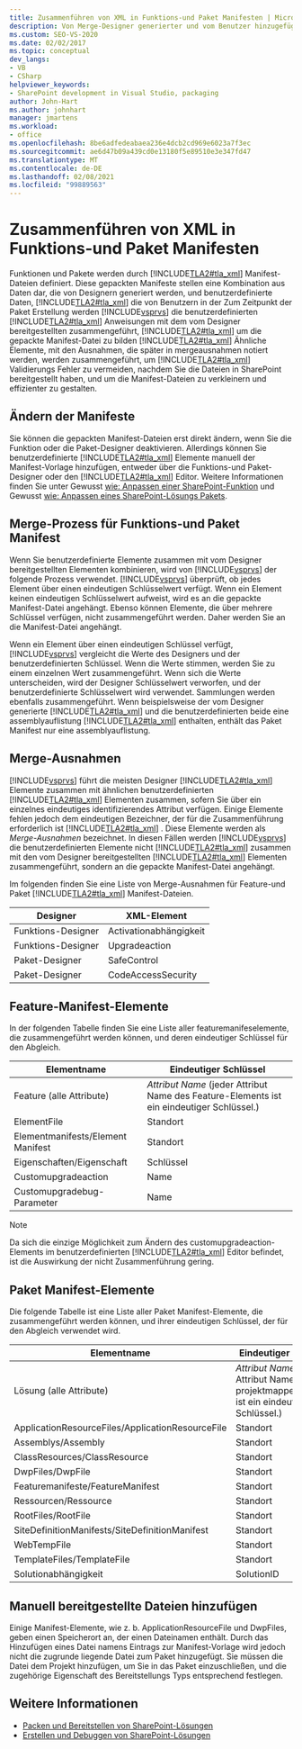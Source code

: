 ```yaml
---
title: Zusammenführen von XML in Funktions-und Paket Manifesten | Microsoft-Dokumentation
description: Von Merge-Designer generierter und vom Benutzer hinzugefügter XML-Code in SharePoint-Funktions-und Paket Manifesten Erlernen Sie Funktions-und Paket Manifest-Elemente und Merge-Ausnahmen.
ms.custom: SEO-VS-2020
ms.date: 02/02/2017
ms.topic: conceptual
dev_langs:
- VB
- CSharp
helpviewer_keywords:
- SharePoint development in Visual Studio, packaging
author: John-Hart
ms.author: johnhart
manager: jmartens
ms.workload:
- office
ms.openlocfilehash: 8be6adfedeabaea236e4dcb2cd969e6023a7f3ec
ms.sourcegitcommit: ae6d47b09a439cd0e13180f5e89510e3e347fd47
ms.translationtype: MT
ms.contentlocale: de-DE
ms.lasthandoff: 02/08/2021
ms.locfileid: "99889563"
---
```

# <a name="merge-xml-in-feature-and-package-manifests"></a>Zusammenführen von XML in Funktions-und Paket Manifesten
  Funktionen und Pakete werden durch [!INCLUDE[TLA2#tla_xml](../sharepoint/includes/tla2sharptla-xml-md.md)] Manifest-Dateien definiert. Diese gepackten Manifeste stellen eine Kombination aus Daten dar, die von Designern generiert werden, und benutzerdefinierte Daten, [!INCLUDE[TLA2#tla_xml](../sharepoint/includes/tla2sharptla-xml-md.md)] die von Benutzern in der Zum Zeitpunkt der Paket Erstellung werden [!INCLUDE[vsprvs](../sharepoint/includes/vsprvs-md.md)] die benutzerdefinierten [!INCLUDE[TLA2#tla_xml](../sharepoint/includes/tla2sharptla-xml-md.md)] Anweisungen mit dem vom Designer bereitgestellten zusammengeführt, [!INCLUDE[TLA2#tla_xml](../sharepoint/includes/tla2sharptla-xml-md.md)] um die gepackte Manifest-Datei zu bilden [!INCLUDE[TLA2#tla_xml](../sharepoint/includes/tla2sharptla-xml-md.md)] Ähnliche Elemente, mit den Ausnahmen, die später in mergeausnahmen notiert werden, werden zusammengeführt, um [!INCLUDE[TLA2#tla_xml](../sharepoint/includes/tla2sharptla-xml-md.md)] Validierungs Fehler zu vermeiden, nachdem Sie die Dateien in SharePoint bereitgestellt haben, und um die Manifest-Dateien zu verkleinern und effizienter zu gestalten.

## <a name="modify-the-manifests"></a>Ändern der Manifeste
 Sie können die gepackten Manifest-Dateien erst direkt ändern, wenn Sie die Funktion oder die Paket-Designer deaktivieren. Allerdings können Sie benutzerdefinierte [!INCLUDE[TLA2#tla_xml](../sharepoint/includes/tla2sharptla-xml-md.md)] Elemente manuell der Manifest-Vorlage hinzufügen, entweder über die Funktions-und Paket-Designer oder den [!INCLUDE[TLA2#tla_xml](../sharepoint/includes/tla2sharptla-xml-md.md)] Editor. Weitere Informationen finden Sie unter Gewusst [wie: Anpassen einer SharePoint-Funktion](../sharepoint/how-to-customize-a-sharepoint-feature.md) und Gewusst [wie: Anpassen eines SharePoint-Lösungs Pakets](../sharepoint/how-to-customize-a-sharepoint-solution-package.md).

## <a name="feature-and-package-manifest-merge-process"></a>Merge-Prozess für Funktions-und Paket Manifest
 Wenn Sie benutzerdefinierte Elemente zusammen mit vom Designer bereitgestellten Elementen kombinieren, wird von [!INCLUDE[vsprvs](../sharepoint/includes/vsprvs-md.md)] der folgende Prozess verwendet. [!INCLUDE[vsprvs](../sharepoint/includes/vsprvs-md.md)] überprüft, ob jedes Element über einen eindeutigen Schlüsselwert verfügt. Wenn ein Element keinen eindeutigen Schlüsselwert aufweist, wird es an die gepackte Manifest-Datei angehängt. Ebenso können Elemente, die über mehrere Schlüssel verfügen, nicht zusammengeführt werden. Daher werden Sie an die Manifest-Datei angehängt.

 Wenn ein Element über einen eindeutigen Schlüssel verfügt, [!INCLUDE[vsprvs](../sharepoint/includes/vsprvs-md.md)] vergleicht die Werte des Designers und der benutzerdefinierten Schlüssel. Wenn die Werte stimmen, werden Sie zu einem einzelnen Wert zusammengeführt. Wenn sich die Werte unterscheiden, wird der Designer Schlüsselwert verworfen, und der benutzerdefinierte Schlüsselwert wird verwendet. Sammlungen werden ebenfalls zusammengeführt. Wenn beispielsweise der vom Designer generierte [!INCLUDE[TLA2#tla_xml](../sharepoint/includes/tla2sharptla-xml-md.md)] und die benutzerdefinierten beide eine assemblyauflistung [!INCLUDE[TLA2#tla_xml](../sharepoint/includes/tla2sharptla-xml-md.md)] enthalten, enthält das Paket Manifest nur eine assemblyauflistung.

## <a name="merge-exceptions"></a>Merge-Ausnahmen
 [!INCLUDE[vsprvs](../sharepoint/includes/vsprvs-md.md)] führt die meisten Designer [!INCLUDE[TLA2#tla_xml](../sharepoint/includes/tla2sharptla-xml-md.md)] Elemente zusammen mit ähnlichen benutzerdefinierten [!INCLUDE[TLA2#tla_xml](../sharepoint/includes/tla2sharptla-xml-md.md)] Elementen zusammen, sofern Sie über ein einzelnes eindeutiges identifizierendes Attribut verfügen. Einige Elemente fehlen jedoch dem eindeutigen Bezeichner, der für die Zusammenführung erforderlich ist [!INCLUDE[TLA2#tla_xml](../sharepoint/includes/tla2sharptla-xml-md.md)] . Diese Elemente werden als *Merge-Ausnahmen* bezeichnet. In diesen Fällen werden [!INCLUDE[vsprvs](../sharepoint/includes/vsprvs-md.md)] die benutzerdefinierten Elemente nicht [!INCLUDE[TLA2#tla_xml](../sharepoint/includes/tla2sharptla-xml-md.md)] zusammen mit den vom Designer bereitgestellten [!INCLUDE[TLA2#tla_xml](../sharepoint/includes/tla2sharptla-xml-md.md)] Elementen zusammengeführt, sondern an die gepackte Manifest-Datei angehängt.

 Im folgenden finden Sie eine Liste von Merge-Ausnahmen für Feature-und Paket [!INCLUDE[TLA2#tla_xml](../sharepoint/includes/tla2sharptla-xml-md.md)] Manifest-Dateien.

|Designer|XML-Element|
|--------------|-----------------|
|Funktions-Designer|Activationabhängigkeit|
|Funktions-Designer|Upgradeaction|
|Paket-Designer|SafeControl|
|Paket-Designer|CodeAccessSecurity|

## <a name="feature-manifest-elements"></a>Feature-Manifest-Elemente
 In der folgenden Tabelle finden Sie eine Liste aller featuremanifeselemente, die zusammengeführt werden können, und deren eindeutiger Schlüssel für den Abgleich.

|Elementname|Eindeutiger Schlüssel|
|------------------|----------------|
|Feature (alle Attribute)|*Attribut Name* (jeder Attribut Name des Feature-Elements ist ein eindeutiger Schlüssel.)|
|ElementFile|Standort|
|Elementmanifests/Element Manifest|Standort|
|Eigenschaften/Eigenschaft|Schlüssel|
|Customupgradeaction|Name|
|Customupgradebug-Parameter|Name|

> [!NOTE]
> Da sich die einzige Möglichkeit zum Ändern des customupgradeaction-Elements im benutzerdefinierten [!INCLUDE[TLA2#tla_xml](../sharepoint/includes/tla2sharptla-xml-md.md)] Editor befindet, ist die Auswirkung der nicht Zusammenführung gering.

## <a name="package-manifest-elements"></a>Paket Manifest-Elemente
 Die folgende Tabelle ist eine Liste aller Paket Manifest-Elemente, die zusammengeführt werden können, und ihrer eindeutigen Schlüssel, der für den Abgleich verwendet wird.

|Elementname|Eindeutiger Schlüssel|
|------------------|----------------|
|Lösung (alle Attribute)|*Attribut Name* (jeder Attribut Name des projektmappenelements ist ein eindeutiger Schlüssel.)|
|ApplicationResourceFiles/ApplicationResourceFile|Standort|
|Assemblys/Assembly|Standort|
|ClassResources/ClassResource|Standort|
|DwpFiles/DwpFile|Standort|
|Featuremanifeste/FeatureManifest|Standort|
|Ressourcen/Ressource|Standort|
|RootFiles/RootFile|Standort|
|SiteDefinitionManifests/SiteDefinitionManifest|Standort|
|WebTempFile|Standort|
|TemplateFiles/TemplateFile|Standort|
|Solutionabhängigkeit|SolutionID|

## <a name="manually-add-deployed-files"></a>Manuell bereitgestellte Dateien hinzufügen
 Einige Manifest-Elemente, wie z. b. ApplicationResourceFile und DwpFiles, geben einen Speicherort an, der einen Dateinamen enthält. Durch das Hinzufügen eines Datei namens Eintrags zur Manifest-Vorlage wird jedoch nicht die zugrunde liegende Datei zum Paket hinzugefügt. Sie müssen die Datei dem Projekt hinzufügen, um Sie in das Paket einzuschließen, und die zugehörige Eigenschaft des Bereitstellungs Typs entsprechend festlegen.

## <a name="see-also"></a>Weitere Informationen
- [Packen und Bereitstellen von SharePoint-Lösungen](../sharepoint/packaging-and-deploying-sharepoint-solutions.md)
- [Erstellen und Debuggen von SharePoint-Lösungen](../sharepoint/building-and-debugging-sharepoint-solutions.md)
